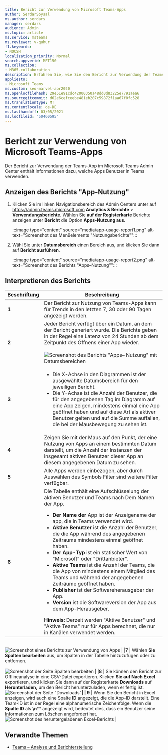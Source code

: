 ```yaml
---
title: Bericht zur Verwendung von Microsoft Teams-Apps
author: SerdarSoysal
ms.author: serdars
manager: serdars
audience: Admin
ms.topic: article
ms.service: msteams
ms.reviewer: v-quhur
f1.keywords:
- NOCSH
localization_priority: Normal
search.appverid: MET150
ms.collection:
- M365-collaboration
description: Erfahren Sie, wie Sie den Bericht zur Verwendung der Teams-App im Microsoft Teams Admin Center verwenden.
appliesto:
- Microsoft Teams
ms.custom: seo-marvel-apr2020
ms.openlocfilehash: 29e51e91cdc42000350a48dd0d83225e7791aea6
ms.sourcegitcommit: d62e6cefceebe481eb207c59872f1aa67f0fc528
ms.translationtype: MT
ms.contentlocale: de-DE
ms.lasthandoff: 03/05/2021
ms.locfileid: "50460595"
---
```

# <a name="microsoft-teams-app-usage-report"></a>Bericht zur Verwendung von Microsoft Teams-Apps

Der Bericht zur Verwendung der Teams-App im Microsoft Teams Admin Center enthält Informationen dazu, welche Apps Benutzer in Teams verwenden.  

## <a name="view-the-app-usage-report"></a>Anzeigen des Berichts "App-Nutzung"

1.  Klicken Sie im linken Navigationsbereich des Admin Centers unter auf <https://admin.teams.microsoft.com> **Analytics & Berichte** \> **Verwendungsberichte**. Wählen Sie **auf der Registerkarte** Berichte anzeigen unter **Bericht** die Option **Apps-Nutzung aus.**

     :::image type="content" source="media/app-usage-report1.png" alt-text="Screenshot des Menüelements "Nutzungsberichte"":::

2.  Wähl Sie unter **Datumsbereich** einen Bereich aus, und klicken Sie dann auf **Bericht ausführen**.

      :::image type="content" source="media/app-usage-report2.png" alt-text="Screenshot des Berichts "Apps–Nutzung"":::

## <a name="interpret-the-report"></a>Interpretieren des Berichts

|Beschriftung |Beschreibung  |
|--------|-------------|
|**1**   |Der Bericht zur Nutzung von Teams-Apps kann für Trends in den letzten 7, 30 oder 90 Tagen angezeigt werden. |
|**2**   |Jeder Bericht verfügt über ein Datum, an dem der Bericht generiert wurde. Die Berichte geben in der Regel eine Latenz von 24 Stunden ab dem Zeitpunkt des Öffnens einer App wieder. <br><br>![Screenshot des Berichts "Apps– Nutzung" mit Datumsbereichen](media/app-usage-report3.png)|
|**3**    | <ul><li>Die X-Achse in den Diagrammen ist der ausgewählte Datumsbereich für den jeweiligen Bericht.</li><li>Die Y-Achse ist die Anzahl der Benutzer, die für den angegebenen Tag im Diagramm auf eine App zeigen, mindestens einmal eine App geöffnet haben und auf diese Art als aktiver Benutzer gelten und auf die Summe auffallen, die bei der Mausbewegung zu sehen ist.</li></ul>|
|**4**   |Zeigen Sie mit der Maus auf den Punkt, der eine Nutzung von Apps an einem bestimmten Datum darstellt, um die Anzahl der Instanzen der insgesamt aktiven Benutzer dieser App an diesem angegebenen Datum zu sehen.  |
|**5**   |Alle Apps werden einbezogen, aber durch Auswählen des Symbols Filter sind weitere Filter verfügbar.  |
|**6**   |Die Tabelle enthält eine Aufschlüsselung der aktiven Benutzer und Teams nach Dem Namen der App.<br><ul><li>**Der Name der** App ist der Anzeigename der app, die in Teams verwendet wird.</li><li>**Aktive Benutzer** ist die Anzahl der Benutzer, die die App während des angegebenen Zeitraums mindestens einmal geöffnet haben.</li><li>**Der App-Typ** ist ein statischer Wert von "Microsoft" oder "Drittanbieter".</li><li>**Aktive Teams** ist die Anzahl der Teams, die die App von mindestens einem Mitglied des Teams und während der angegebenen Zeiträume geöffnet haben.</li><li>**Publisher** ist der Softwareherausgeber der App.</li><li>**Version** ist die Softwareversion der App aus dem App-Herausgeber.</li></ul><b> Hinweis:</b> Derzeit werden "Aktive Benutzer" und "Aktive Teams" nur für Apps berechnet, die nur in Kanälen verwendet werden.     

<br>![Screenshot eines Berichts zur Verwendung ](media/app-usage-report4.png)  von Apps | |**7**  | Wählen **Sie Spalten bearbeiten** aus, um Spalten in der Tabelle hinzuzufügen oder zu entfernen.<br><br>![Screenshot der Seite Spalten ](media/app-usage-report5.png)  bearbeiten | |**8**  | Sie können den Bericht zur Offlineanalyse in eine CSV-Datei exportieren. Klicken **Sie auf Nach Excel** exportieren, und klicken Sie dann auf der Registerkarte **Downloads** auf **Herunterladen,** um den Bericht herunterzuladen, wenn er fertig ist.<br>![Screenshot der Seite ](media/app-usage-report7.png)  "Downloads"**| | 9**   | Wenn Sie den Bericht in Excel anzeigen, wird auch eine Spalte **ID** angezeigt, die die App-ID darstellt. Eine Team-ID ist in der Regel eine alphanumerische Zeichenfolge. Wenn die **Spalte ID** als **\n**** angezeigt wird, bedeutet dies, dass ein Benutzer seine Informationen zum Löschen angefordert hat.<br>![Screenshot des heruntergeladenen Excel-Berichts](media/app-usage-report8.png)  |

## <a name="related-topics"></a>Verwandte Themen

- [Teams – Analyse und Berichterstellung](teams-reporting-reference.md)